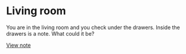 # Living room

You are in the living room and you check under the drawers. Inside the drawers is a note. What could it be?   

[View note]()
